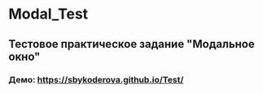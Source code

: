 # Modal_Test
## Тестовое практическое задание "Модальное окно"
### Демо: https://sbykoderova.github.io/Test/
